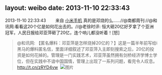 layout: weibo
date: 2013-11-10 22:33:43
---
<meta name="referrer" content="no-referrer" />

2013-11-10 22:33:43  &nbsp;&nbsp;&nbsp;&nbsp;&nbsp;&nbsp; 来自 <a href="http://app.weibo.com/t/feed/22zMnn" rel="nofollow">小米手机</a>
真的是邓烧的么……//@南都周刊://@和讯网:看看这20个亿是如何花出去的。//@老徐时评: 恒大砸20亿好歹拿了个亚洲冠军，人民日报给邓亚萍砸了20亿，连个响儿都没听着！[怒]
>  @和讯网: 【匿名爆料：邓亚萍是怎样烧掉20亿的？】这是一篇半年前写给i黑马的爆料匿名信，里面详细叙述了邓亚萍入主即刻搜索之后，20亿的投资是如何花掉的。管理是一门实践艺术，邓亚萍虽然拥有剑桥经济学博士学位，但在实践中不谙中国国情，管理上出现了一系列问题，看完令人叹息。http://t.cn/zRYD4vw ​​​
>  ![图片](https://ww4.sinaimg.cn/large/774440b9jw1eag4nxhutdj208c0b474j.jpg)
